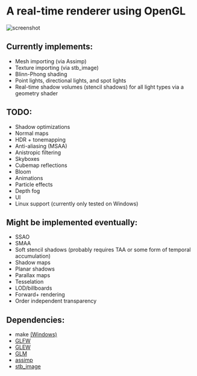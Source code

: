 # A real-time renderer using OpenGL

![screenshot](assets/screenshot.png)

## Currently implements:
* Mesh importing (via Assimp)
* Texture importing (via stb_image)
* Blinn-Phong shading
* Point lights, directional lights, and spot lights
* Real-time shadow volumes (stencil shadows) for all light types via a geometry shader

## TODO:
* Shadow optimizations
* Normal maps
* HDR + tonemapping
* Anti-aliasing (MSAA)
* Anistropic filtering
* Skyboxes
* Cubemap reflections
* Bloom
* Animations
* Particle effects
* Depth fog
* UI
* Linux support (currently only tested on Windows)

## Might be implemented eventually:
* SSAO
* SMAA
* Soft stencil shadows (probably requires TAA or some form of temporal accumulation)
* Shadow maps
* Planar shadows
* Parallax maps
* Tesselation
* LOD/billboards
* Forward+ rendering
* Order independent transparency

## Dependencies:
* make [(Windows)](https://gnuwin32.sourceforge.net/packages/make.htm)
* [GLFW](https://github.com/glfw/glfw)
* [GLEW](https://github.com/nigels-com/glew)
* [GLM](https://github.com/g-truc/glm)
* [assimp](https://github.com/assimp/assimp)
* [stb_image](https://github.com/nothings/stb/blob/master/stb_image.h)
